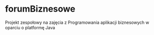 # forumBiznesowe
Projekt zespołowy na zajęcia z Programowania aplikacji biznesowych w oparciu o platformę Java
